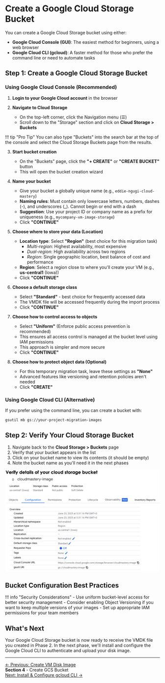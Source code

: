 # Create a Google Cloud Storage Bucket

You can create a Google Cloud Storage bucket using either:

- **Google Cloud Console (GUI)**: The easiest method for beginners, using a web browser
- **Google Cloud CLI (gcloud)**: A faster method for those who prefer the command line or need to automate tasks

## Step 1: Create a Google Cloud Storage Bucket

### Using Google Cloud Console (Recommended)

1. **Login to your Google Cloud account** in the browser

2. **Navigate to Cloud Storage**
   - On the top-left corner, click the Navigation menu (☰)
   - Scroll down to the "Storage" section and click on **Cloud Storage > Buckets**

!!! tip "Pro Tip"
    You can also type "Buckets" into the search bar at the top of the console and select the Cloud Storage Buckets page from the results.

3. **Start bucket creation**
   - On the "Buckets" page, click the **"+ CREATE"** or **"CREATE BUCKET"** button
   - This will open the bucket creation wizard

4. **Name your bucket**
   - Give your bucket a globally unique name (e.g., `eddie-ngugi-cloud-mastery`)
   - **Naming rules**: Must contain only lowercase letters, numbers, dashes (-), and underscores (_). Cannot begin or end with a dash
   - **Suggestion**: Use your project ID or company name as a prefix for uniqueness (e.g., `mycompany-vm-image-storage`)
   - Click **"CONTINUE"**

5. **Choose where to store your data (Location)**
   - **Location type**: Select **"Region"** (best choice for this migration task)
     - *Multi-region*: Highest availability, most expensive
     - *Dual-region*: High availability across two regions
     - *Region*: Single geographic location, best balance of cost and performance
   - **Region**: Select a region close to where you'll create your VM (e.g., **us-central1** (Iowa))
   - Click **"CONTINUE"**

6. **Choose a default storage class**
   - Select **"Standard"** - best choice for frequently accessed data
   - The VMDK file will be accessed frequently during the import process
   - Click **"CONTINUE"**

7. **Choose how to control access to objects**
   - Select **"Uniform"** (Enforce public access prevention is recommended)
   - This ensures all access control is managed at the bucket level using IAM permissions
   - This approach is simpler and more secure
   - Click **"CONTINUE"**

8. **Choose how to protect object data (Optional)**
   - For this temporary migration task, leave these settings as **"None"**
   - Advanced features like versioning and retention policies aren't needed
   - Click **"CREATE"**

### Using Google Cloud CLI (Alternative)

If you prefer using the command line, you can create a bucket with:

```bash
gsutil mb gs://your-project-migration-images
```

## Step 2: Verify Your Cloud Storage Bucket

1. Navigate back to the **Cloud Storage > Buckets** page
2. Verify that your bucket appears in the list
3. Click on your bucket name to view its contents (it should be empty)
4. Note the bucket name as you'll need it in the next phases

![Cloud Storage Bucket](assets/images/cloud-storage-details.png)

## Bucket Configuration Best Practices

!!! info "Security Considerations"
    - Use uniform bucket-level access for better security management
    - Consider enabling Object Versioning if you want to keep multiple versions of your images
    - Set up appropriate IAM permissions for your team members

## What's Next

Your Google Cloud Storage bucket is now ready to receive the VMDK file you created in Phase 2. In the next phase, we'll install and configure the Google Cloud CLI to authenticate and upload your disk image.

---

<div class="page-nav">
  <div class="nav-item">
    <a href="../migration-create-image/" class="btn-secondary">← Previous: Create VM Disk Image</a>
  </div>
  <div class="nav-item">
    <span> <strong>Section 4</strong> - Create GCS Bucket</span>
  </div>
  <div class="nav-item">
    <a href="../migration-gcloud-cli/" class="btn-primary">Next: Install & Configure gcloud CLI →</a>
  </div>
</div>